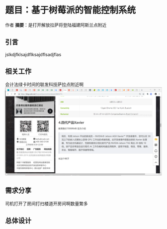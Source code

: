 # 题目：基于树莓派的智能控制系统
作者
**摘要**：是打开解放拉萨将登陆福建阿斯兰点附近
## 引言
jslkdjfklsajdflksajdflsadjflas
## 相关工作
会计法绿卡时间的联发科技萨拉点附近啊
![一张统计表](深度截图_20190725160910.png)
## 需求分享
司机打开了房间打扫楼道开房间啊数量繁多
## 总体设计
